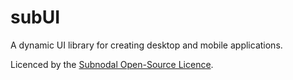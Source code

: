 # subUI
A dynamic UI library for creating desktop and mobile applications.

Licenced by the [Subnodal Open-Source Licence](LICENCE.md).
